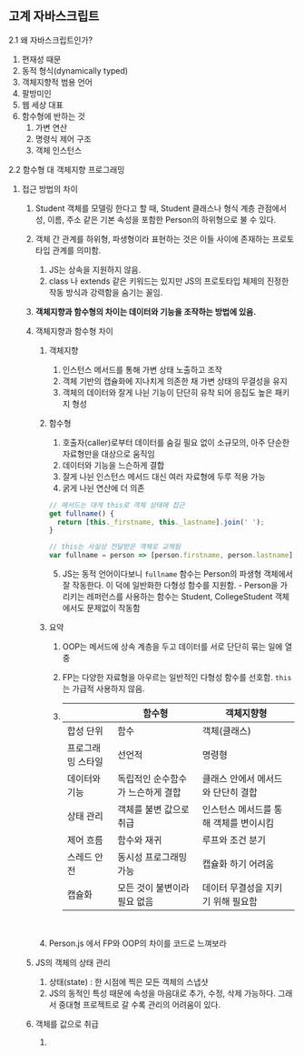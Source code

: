 ## 고계 자바스크립트

2.1 왜 자바스크립트인가?

1. 편재성 때문
2. 동적 형식(dynamically typed)
3. 객체지향적 범용 언어
4. 팔방미인
5. 웹 세상 대표
6. 함수형에 반하는 것
   1. 가변 연산
   2. 명령식 제어 구조
   3. 객체 인스턴스

2.2 함수형 대 객체지향 프로그래밍

1. 접근 방법의 차이
   1. Student 객체를 모델링 한다고 할 때, Student 클래스나 형식 계층 관점에서 성, 이름, 주소 같은 기본 속성을 포함한 Person의 하위형으로 불 수 있다.

   2. 객체 간 관계를 하위형, 파생형이라 표현하는 것은 이들 사이에 존재하는 프로토타입 관계를 의미함.
      1. JS는 상속을 지원하지 않음.
      2. class 나 extends 같은 키워드는 있지만 JS의 프로토타입 체제의 진정한 작동 방식과 강력함을 숨기는 꼴임.

   3. **객체지향과 함수형의 차이는 데이터와 기능을 조작하는 방법에 있음.**

   4. 객체지향과 함수형 차이

      1. 객체지향

         1. 인스턴스 메서드를 통해 가변 상태 노출하고 조작
         2. 객체 기반의 캡슐화에 지나치게 의존한 채 가변 상태의 무결성을 유지
         3. 객체의 데이터와 잘게 나뉜 기능이 단단히 유착 되어 응집도 높은 패키지 형성

      2. 함수형

         1. 호출자(caller)로부터 데이터를 숨길 필요 없이 소규모의, 아주 단순한 자료형만을 대상으로 움직임
         2. 데이터와 기능을 느슨하게 결합
         3. 잘게 나뉜 인스턴스 메서드 대신 여러 자료형에 두루 적용 가능
         4. 굵게 나뉜 연산에 더 의존

         ```javascript
         // 메서드는 대게 this로 객체 상태에 접근
         get fullname() {
           return [this._firstname, this._lastname].join(' ');
         }

         // this는 사실상 전달받은 객체로 교체됨
         var fullname = person => [person.firstname, person.lastname].join(' ');
         ```

         5. JS는 동적 언어이다보니 `fullname` 함수는 Person의 파생형 객체에서 잘 작동한다. 이 덕에 일반화한 다형성 함수를 지원함. - Person을 가리키는 레퍼런스를 사용하는 함수는 Student, CollegeStudent 객체에서도 문제없이 작동함

      3. 요약

         1. OOP는 메서드에 상속 계층을 두고 데이터를 서로 단단히 묶는 일에 열중

         2. FP는 다양한 자료형을 아우르는 일반적인 다형성 함수를 선호함. `this`는 가급적 사용하지 않음.

         3. |           | 함수형                | 객체지향형                 |
            | --------- | ------------------ | --------------------- |
            | 합성 단위     | 함수                 | 객체(클래스)               |
            | 프로그래밍 스타일 | 선언적                | 명령형                   |
            | 데이터와 기능   | 독립적인 순수함수가 느슨하게 결합 | 클래스 안에서 메서드와 단단히 결합   |
            | 상태 관리     | 객체를 불변 값으로 취급      | 인스턴스 메서드를 통해 객체를 변이시킴 |
            | 제어 흐름     | 함수와 재귀             | 루프와 조건 분기             |
            | 스레드 안전    | 동시성 프로그래밍 가능       | 캡슐화 하기 어려움            |
            | 캡슐화       | 모든 것이 불변이라 필요 없음   | 데이터 무결성을 지키기 위해 필요함   |

            ​

      4. Person.js 에서 FP와 OOP의 차이를 코드로 느껴보라

   5. JS의 객체의 상태 관리

      1. 상태(state) : 한 시점에 찍은 모든 객체의 스냅샷
      2. JS의 동적인 특성 때문에 속성을 마음대로 추가, 수정, 삭제 가능하다. 그래서 중대형 프로젝트로 갈 수록 관리의 어려움이 있다.

   6. 객체를 값으로 취급

      1. ​

